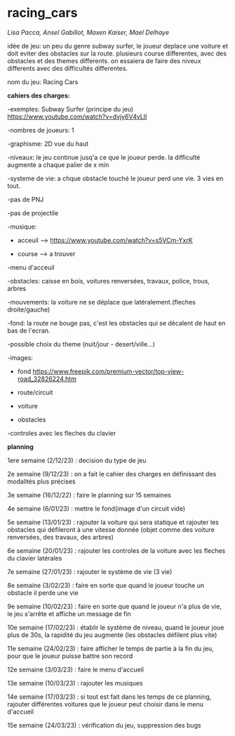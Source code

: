 # racing_cars

*Lisa Pacca, Ansel Gabillot, Maxen Kaiser, Mael Delhaye*

idée de jeu:
  un peu du genre subway surfer, le joueur deplace une voiture et doit eviter des obstacles sur la route. 
  plusieurs course differentes, avec des obstacles et des themes differents.
  on essaiera de faire des niveux differents avec des difficultés differentes. 
  
nom du jeu: Racing Cars 

**cahiers des charges:**

  -exemples: Subway Surfer (principe du jeu)  https://www.youtube.com/watch?v=dvjy6V4vLlI
  
  -nombres de joueurs: 1
  
  -graphisme: 2D vue du haut
  
  -niveaux: le jeu continue jusq'a ce que le joueur perde. la difficulté augmente a chaque palier de x min
  
  -systeme de vie: a chque obstacle touché le joueur perd une vie. 3 vies en tout. 
  
  -pas de PNJ
  
  -pas de projectile 
  
  -musique:
   
   - acceuil --> https://www.youtube.com/watch?v=s5VCm-YxrK
   
   - course --> a trouver
  
  -menu d'acceuil
  
  -obstacles: caisse en bois, voitures renversées, travaux, police, trous, arbres
  
  -mouvements: la voiture ne se déplace que latéralement.(fleches droite/gauche)
  
  -fond:  la route ne bouge pas, c'est les obstacles qui se décalent de haut en bas de l'ecran. 
  
  -possible choix du theme (nuit/jour - desert/ville...)
  
  -images:
  
   - fond  https://www.freepik.com/premium-vector/top-view-road_32826224.htm
   
   - route/circuit
   
   - voiture
   
   - obstacles
   
  -controles avec les fleches du clavier

**planning**

1ere semaine (2/12/23) : decision du type de jeu

2e semaine (9/12/23) : on a fait le cahier des charges en définissant des modalités plus précises

3e semaine (16/12/22) : faire le planning sur 15 semaines 

4e semaine (6/01/23) : mettre le fond(image d'un circuit vide)

5e semaine (13/01/23) : rajouter la voiture qui sera statique et rajouter les obstacles qui défileront à une vitesse donnée (objet comme des voiture renversées, des travaux, des arbres)

6e semaine (20/01/23) : rajouter les controles de la voiture avec les fleches du clavier latérales

7e semaine (27/01/23) : rajouter le système de vie (3 vie)

8e semaine (3/02/23) : faire en sorte que quand le joueur touche un obstacle il perde une vie

9e semaine (10/02/23) : faire en sorte que quand le joueur n'a plus de vie, le jeu s'arrête et affiche un message de fin 

10e semaine (17/02/23) : établir le système de niveau, quand le joueur joue plus de 30s, la rapidité du jeu augmente (les obstacles défilent plus vite)

11e semaine (24/02/23) : faire afficher le temps de partie à la fin du jeu, pour que le joueur puisse battre son record

12e semaine (3/03/23) : faire le menu d'accueil 

13e semaine (10/03/23) : rajouter les musiques

14e semaine (17/03/23) : si tout est fait dans les temps de ce planning, rajouter différentes voitures que le joueur peut choisir dans le menu d'accueil

15e semaine (24/03/23) : vérification du jeu, suppression des bugs 
